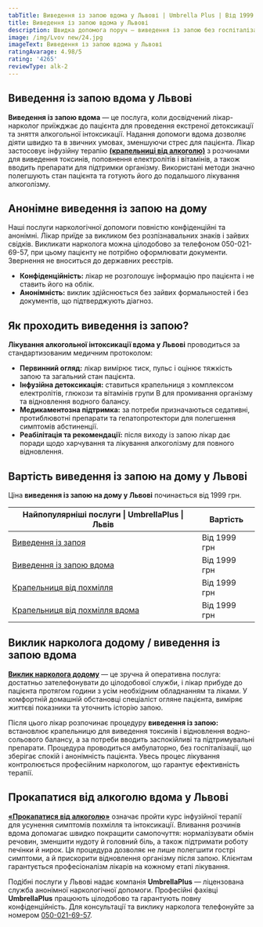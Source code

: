 ```yaml
---
tabTitle: Виведення із запою вдома у Львові | Umbrella Plus | Від 1999 грн
title: Виведення із запою вдома у Львові
description: Швидка допомога поруч — виведення із запою без госпіталізації
image: /img/Lvov new/24.jpg
imageText: Виведення із запою вдома у Львові
ratingAvarage: 4.98/5
rating: '4265'
reviewType: alk-2
---
```


## Виведення із запою вдома у Львові

**Виведення із запою вдома** — це послуга, коли досвідчений лікар-нарколог приїжджає до пацієнта для проведення екстреної детоксикації та зняття алкогольної інтоксикації. Надання допомоги вдома дозволяє діяти швидко та в звичних умовах, зменшуючи стрес для пацієнта. Лікар застосовує інфузійну терапію **[(крапельниці від алкоголю)](https://umbrella-plus.com.ua/uk/lviv/kapelnica_ot_alkogola_lvov/)** з розчинами для виведення токсинів, поповнення електролітів і вітамінів, а також вводить препарати для підтримки організму. Використані методи значно полегшують стан пацієнта та готують його до подальшого лікування алкоголізму.

## Анонімне виведення із запою на дому

Наші послуги наркологічної допомоги повністю конфіденційні та анонімні. Лікар приїде за викликом без розпізнавальних знаків і зайвих свідків. Викликати нарколога можна цілодобово за телефоном 050-021-69-57, при цьому пацієнту не потрібно оформлювати документи. Звернення не вноситься до державних реєстрів.

* **Конфіденційність:** лікар не розголошує інформацію про пацієнта і не ставить його на облік.
* **Анонімність:** виклик здійснюється без зайвих формальностей і без документів, що підтверджують діагноз.

## Як проходить виведення із запою?

**Лікування алкогольної інтоксикації вдома у Львові** проводиться за стандартизованим медичним протоколом:

* **Первинний огляд:** лікар вимірює тиск, пульс і оцінює тяжкість запою та загальний стан пацієнта.
* **Інфузійна детоксикація:** ставиться крапельниця з комплексом електролітів, глюкози та вітамінів групи B для промивання організму та відновлення водного балансу.
* **Медикаментозна підтримка:** за потреби призначаються седативні, протиблювотні препарати та гепатопротектори для полегшення симптомів абстиненції.
* **Реабілітація та рекомендації:** після виходу із запою лікар дає поради щодо харчування та лікування алкоголізму для повного відновлення.

## Вартість виведення із запою на дому у Львові

Ціна **виведення із запою на дому у Львові** починається від 1999 грн.

| Найпопулярніші послуги \| UmbrellaPlus \| Львів                      | Вартість     |
| -------------------------------------------------------------------- | ------------ |
| [Виведення із запоя](vivod-iz-zapoia-lvov-ua)                        | Від 1999 грн |
| [Виведення із запою вдома](Vivod-iz-zapoia-na-domy-lvіv-ua)          | Від 1999 грн |
| [Крапельниця від похмілля](Kapelnica_ot_alkogola_lvov)               | Від 1999 грн |
| [Крапельниця від похмілля вдома](Kapelnica_ot_alkogola_na-domy-lvіv) | Від 1999 грн |

## Виклик нарколога додому / виведення із запою вдома

**[Виклик нарколога додому](https://umbrella-plus.com.ua/uk/lviv/kapelnica_ot_alkogola_na-domy-lv%D1%96v/)** — це зручна й оперативна послуга: достатньо зателефонувати до цілодобової служби, і лікар прибуде до пацієнта протягом години з усім необхідним обладнанням та ліками. У комфортній домашній обстановці спеціаліст огляне пацієнта, виміряє життєві показники та уточнить історію запою.

Після цього лікар розпочинає процедуру **виведення із запою:** встановлює крапельницю для виведення токсинів і відновлення водно-сольового балансу, а за потреби вводить заспокійливі та підтримувальні препарати. Процедура проводиться амбулаторно, без госпіталізації, що зберігає спокій і анонімність пацієнта. Увесь процес лікування контролюється професійним наркологом, що гарантує ефективність терапії.

## Прокапатися від алкоголю вдома у Львові

**[«Прокапатися від алкоголю»](https://umbrella-plus.com.ua/uk/lviv/vivod-iz-zapoia-lvov-ua/)** означає пройти курс інфузійної терапії для усунення симптомів похмілля та інтоксикації. Вливання розчинів вдома допомагає швидко покращити самопочуття: нормалізувати обмін речовин, зменшити нудоту й головний біль, а також підтримати роботу печінки й нирок. Ця процедура дозволяє не лише полегшити гострі симптоми, а й прискорити відновлення організму після запою. Клієнтам гарантується професіоналізм лікарів на кожному етапі лікування.

Подібні послуги у Львові надає компанія **UmbrellaPlus** — ліцензована служба анонімної наркологічної допомоги. Професійні фахівці **UmbrellaPlus** працюють цілодобово та гарантують повну конфіденційність. Для консультації та виклику нарколога телефонуйте за номером [050-021-69-57](tel:0500216957).
